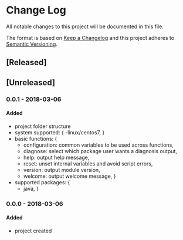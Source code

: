 # Change Log
All notable changes to this project will be documented in this file.

The format is based on [Keep a Changelog](http://keepachangelog.com/)
and this project adheres to [Semantic Versioning](http://semver.org/).

## [Released]

## [Unreleased]

### 0.0.1 - 2018-03-06
#### Added
- project folder structure
- system supported: {
	-linux/centos7,
}
- basic functions: {
	- configuration: common variables to be used across functions,
	- diagnose: select which package user wants a diagnosis output,
	- help: output help message,
	- reset: unset internal variables and avoid script errors,
	- version: output module version,
	- welcome: output welcome message,
}
- supported packages: {
	- java,
}

### 0.0.0 - 2018-03-06
#### Added
- project created
